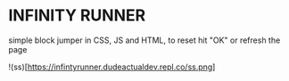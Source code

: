 # **INFINITY RUNNER**
simple block jumper in CSS, JS and HTML, to reset hit "OK" or refresh the page

!(ss)[https://infintyrunner.dudeactualdev.repl.co/ss.png]

